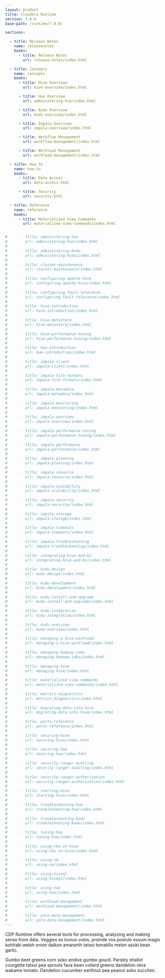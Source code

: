 ```yaml
---
layout: product
title: Cloudera Runtime
version: 7.0.0
base-path: /runtime/7.0.0/

sections:

  - title: Release Notes
    name: releasenotes
    books:
      - title: Release Notes
        url: release-notes/index.html

  - title: Concepts
    name: concepts
    books:
      - title: Hive Overview
        url: hive-overview/index.html

      - title: Hue Overview
        url: administering-hue/index.html

      - title: Kudu Overview
        url: kudu-overview/index.html

      - title: Impala Overview
        url: impala-overview/index.html

      - title: Workflow Management
        url: workflow-management/index.html

      - title: Workload Management
        url: workload-management/index.html

  - title: How To
    name: how-to
    books:
      - title: Data Access
        url: data-access.html

      - title: Security
        url: security.html

  - title: Reference
    name: reference
    books:
      - title: Materialized View Commands
        url: materialized-view-commands/index.html


#      - title: administering-hue
#        url: administering-hue/index.html
#
#      - title: administering-kudu
#        url: administering-kudu/index.html
#
#      - title: cluster-maintenance
#        url: cluster-maintenance/index.html
#
#      - title: configuring-apache-hive
#        url: configuring-apache-hive/index.html
#
#      - title: configuring-fault-tolerance
#        url: configuring-fault-tolerance/index.html
#
#      - title: hive-introduction
#        url: hive-introduction/index.html
#
#      - title: hive-metastore
#        url: hive-metastore/index.html
#
#      - title: hive-performance-tuning
#        url: hive-performance-tuning/index.html
#
#      - title: hue-introduction
#        url: hue-introduction/index.html
#
#      - title: impala-client
#        url: impala-client/index.html
#
#      - title: impala-file-formats
#        url: impala-file-formats/index.html
#
#      - title: impala-metadata
#        url: impala-metadata/index.html
#
#      - title: impala-monitoring
#        url: impala-monitoring/index.html
#
#      - title: impala-overview
#        url: impala-overview/index.html
#
#      - title: impala-performance-tuning
#        url: impala-performance-tuning/index.html
#
#      - title: impala-performance
#        url: impala-performance/index.html
#
#      - title: impala-planning
#        url: impala-planning/index.html
#
#      - title: impala-resource
#        url: impala-resource/index.html
#
#      - title: impala-scalability
#        url: impala-scalability/index.html
#
#      - title: impala-security
#        url: impala-security/index.html
#
#      - title: impala-storage
#        url: impala-storage/index.html
#
#      - title: impala-timeouts
#        url: impala-timeouts/index.html
#
#      - title: impala-troubleshooting
#        url: impala-troubleshooting/index.html
#
#      - title: integrating-hive-and-bi
#        url: integrating-hive-and-bi/index.html
#
#      - title: kudu-design
#        url: kudu-design/index.html
#
#      - title: kudu-development
#        url: kudu-development/index.html
#
#      - title: kudu-install-and-upgrade
#        url: kudu-install-and-upgrade/index.html
#
#      - title: kudu-integration
#        url: kudu-integration/index.html
#
#      - title: kudu-overview
#        url: kudu-overview/index.html
#
#      - title: managing-a-hive-workload
#        url: managing-a-hive-workload/index.html
#
#      - title: managing-hadoop-jobs
#        url: managing-hadoop-jobs/index.html
#
#      - title: managing-hive
#        url: managing-hive/index.html
#
#      - title: materialized-view-commands
#        url: materialized-view-commands/index.html
#
#      - title: metrics-diagnostics
#        url: metrics-diagnostics/index.html
#
#      - title: migrating-data-into-hive
#        url: migrating-data-into-hive/index.html
#
#      - title: ports-reference
#        url: ports-reference/index.html
#
#      - title: securing-hive
#        url: securing-hive/index.html
#
#      - title: securing-hue
#        url: securing-hue/index.html
#
#      - title: security-ranger-auditing
#        url: security-ranger-auditing/index.html
#
#      - title: security-ranger-authorization
#        url: security-ranger-authorization/index.html
#
#      - title: starting-hive
#        url: starting-hive/index.html
#
#      - title: troubleshooting-hue
#        url: troubleshooting-hue/index.html
#
#      - title: troubleshooting-kudu
#        url: troubleshooting-kudu/index.html
#
#      - title: tuning-hue
#        url: tuning-hue/index.html
#
#      - title: using-cbo-in-hive
#        url: using-cbo-in-hive/index.html
#
#      - title: using-cm
#        url: using-cm/index.html
#
#      - title: using-hiveql
#        url: using-hiveql/index.html
#
#      - title: using-hue
#        url: using-hue/index.html
#
#      - title: workload-management
#        url: workload-management/index.html
#
#      - title: yarn-data-management
#        url: yarn-data-management/index.html
---
```

CDP Runtime offers several tools for processing, analyzing and making sense from data. Veggies es bonus vobis, proinde vos postulo essum magis kohlrabi welsh onion daikon amaranth tatsoi tomatillo melon azuki bean garlic.

Gumbo beet greens corn soko endive gumbo gourd. Parsley shallot courgette tatsoi pea sprouts fava bean collard greens dandelion okra wakame tomato. Dandelion cucumber earthnut pea peanut soko zucchini.
